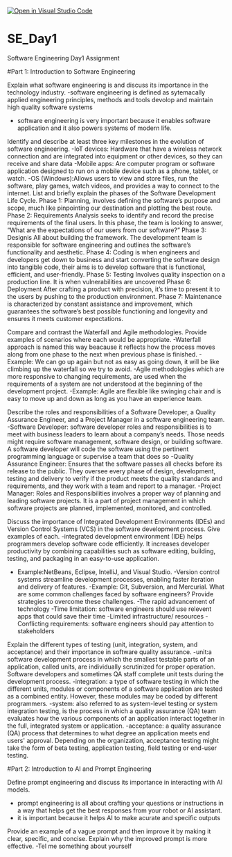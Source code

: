 [![Open in Visual Studio Code](https://classroom.github.com/assets/open-in-vscode-2e0aaae1b6195c2367325f4f02e2d04e9abb55f0b24a779b69b11b9e10269abc.svg)](https://classroom.github.com/online_ide?assignment_repo_id=15577126&assignment_repo_type=AssignmentRepo)
# SE_Day1
Software Engineering Day1 Assignment

#Part 1: Introduction to Software Engineering

Explain what software engineering is and discuss its importance in the technology industry.
-software engineering is defined as sytemacally applied engineering principles, methods and tools devolop and maintain high quality software systems
- software engineering is very important because it enables software application and it also powers systems of modern life.

Identify and describe at least three key milestones in the evolution of software engineering.
-IoT devices: Hardware that have a wireless network connection and are integrated into equipment or other devices, so they can receive and share data
-Mobile apps: Are computer program or software application designed to run on a mobile device such as a phone, tablet, or watch.
-OS (Windows):Allows users to view and store files, run the software, play games, watch videos, and provides a way to connect to the internet. 
List and briefly explain the phases of the Software Development Life Cycle.
Phase 1: Planning, involves defining the software’s purpose and scope, much like pinpointing our destination and plotting the best route.
Phase 2: Requirements Analysis seeks to identify and record the precise requirements of the final users. In this phase, the team is looking to answer, “What are the expectations of our users from our software?”
Phase 3: Designis All about building the framework. The development team is responsible for software engineering and outlines the software’s functionality and aesthetic. 
Phase 4: Coding is when engineers and developers get down to business and start converting the software design into tangible code, their aims is to develop software that is functional, efficient, and user-friendly.
Phase 5: Testing Involves quality inspection on a production line. It is when vulnerabilities are uncovered
Phase 6: Deployment After crafting a product with precision, it’s time to present it to the users by pushing to the production environment.
Phase 7: Maintenance is characterized by constant assistance and improvement, which guarantees the software’s best possible functioning and longevity and ensures it meets customer expectations.


Compare and contrast the Waterfall and Agile methodologies. Provide examples of scenarios where each would be appropriate.
-Waterfall approach is named this way beacause it reflects how the process moves along from one phase to the next when previous phase is finished.
-Example: We can go up again but not as easy as going down, it will be like climbing up the waterfall so we try to avoid.
-Agile methodologies which are more responsive to changing requirements, are used when the requirements of a system are not understood at the beginning of the development project.
-Example: Agile are flexible like swinging chair and is easy to move up and down as long as you have an experience team. 

Describe the roles and responsibilities of a Software Developer, a Quality Assurance Engineer, and a Project Manager in a software engineering team.
-Software Developer: software developer roles and responsibilities is to meet with business leaders to learn about a company’s needs. Those needs might require software management, software design, or building software. A software developer will code the software using the pertinent programming language or supervise a team that does so
-Quality Assurance Engineer: Ensures that the software passes all checks before its release to the public. They oversee every phase of design, development, testing and delivery to verify if the product meets the quality standards and requirements, and they work with a team and report to a manager.
-Project Manager: Roles and Responsibilities involves a proper way of planning and leading software projects. It is a part of project management in which software projects are planned, implemented, monitored, and controlled. 

Discuss the importance of Integrated Development Environments (IDEs) and Version Control Systems (VCS) in the software development process. Give examples of each.
-integrated development environment (IDE) helps programmers develop software code efficiently. It increases developer productivity by combining capabilities such as software editing, building, testing, and packaging in an easy-to-use application.
- Example:NetBeans, Eclipse, IntelliJ, and Visual Studio.
-Version control systems streamline development processes, enabling faster iteration and delivery of features.
-Example: Git, Subversion, and Mercurial.
What are some common challenges faced by software engineers? Provide strategies to overcome these challenges.
-The rapid advancement of technology
-Time limitation: software engineers should use relevent apps that could save their time
-Limited infrastructure/ resources
-Conflicting requirements: software engineers should pay attention to stakeholders

Explain the different types of testing (unit, integration, system, and acceptance) and their importance in software quality assurance.
-unit:a software development process in which the smallest testable parts of an application, called units, are individually scrutinized for proper operation. Software developers and sometimes QA staff complete unit tests during the development process.
-integration:  a type of software testing in which the different units, modules or components of a software application are tested as a combined entity. However, these modules may be coded by different programmers.
-system: also referred to as system-level testing or system integration testing, is the process in which a quality assurance (QA) team evaluates how the various components of an application interact together in the full, integrated system or application.
-acceptance:  a quality assurance (QA) process that determines to what degree an application meets end users' approval. Depending on the organization, acceptance testing might take the form of beta testing, application testing, field testing or end-user testing.

#Part 2: Introduction to AI and Prompt Engineering


Define prompt engineering and discuss its importance in interacting with AI models.
- prompt engineering is all about crafting your questions or instructions in a way that helps get the best responses from your robot or AI assistant.
- it is important because it helps AI to make acurate and specific outputs

Provide an example of a vague prompt and then improve it by making it clear, specific, and concise. Explain why the improved prompt is more effective.
-Tel me something about yourself

